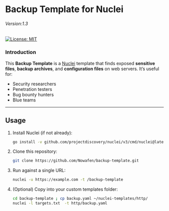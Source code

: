 # Backup Template for Nuclei
###### Version:1.3

[![License: MIT](https://img.shields.io/badge/license-MIT-green.svg)](LICENSE)

### Introduction

This **Backup Template** is a [Nuclei](https://github.com/projectdiscovery/nuclei) template that finds exposed **sensitive files**, **backup archives**, and **configuration files** on web servers. It’s useful for:

- Security researchers
- Penetration testers
- Bug bounty hunters
- Blue teams

---

## Usage

1. Install Nuclei (if not already):
   ```bash
   go install -v github.com/projectdiscovery/nuclei/v3/cmd/nuclei@latest
   ```

2. Clone this repository:
   ```bash
   git clone https://github.com/Nowafen/backup-template.git
   ```

3. Run against a single URL:
   ```bash
   nuclei -u https://example.com -t /backup-template
   ```

4. (Optional) Copy into your custom templates folder:
   ```bash
   cd backup-template ; cp backup.yaml ~/nuclei-templates/http/
   nuclei -l targets.txt  -t http/backup.yaml
   ```
